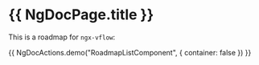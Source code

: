 # {{ NgDocPage.title }}

This is a roadmap for `ngx-vflow`:

{{ NgDocActions.demo("RoadmapListComponent", { container: false }) }}
